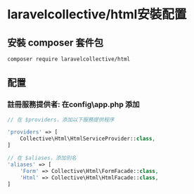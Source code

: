 # laravelcollective/html安裝配置

## 安裝 composer 套件包

```bash
composer require laravelcollective/html
```

## 配置

### **註冊服務提供者: 在config\app.php 添加**

```php
// 在 $providers，添加以下服務提供程序

'providers' => [
    Collective\Html\HtmlServiceProvider::class,
]

// 在 $aliases，添加別名
'aliases' => [
    'Form' => Collective\Html\FormFacade::class,
    'Html' => Collective\Html\HtmlFacade::class,
]
```

